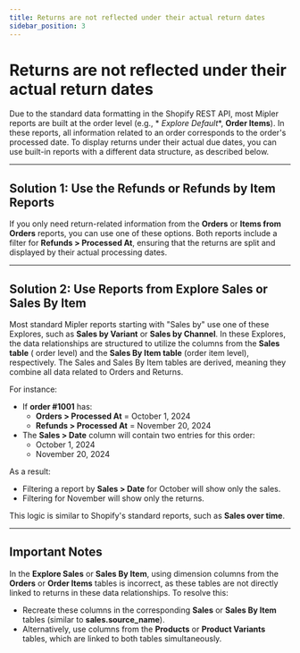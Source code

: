 ```yaml
---
title: Returns are not reflected under their actual return dates
sidebar_position: 3
---
```


# Returns are not reflected under their actual return dates

Due to the standard data formatting in the Shopify REST API, most Mipler reports are built at the order level (e.g., *
*Explore Default**, **Order Items**). In these reports, all information related to an order corresponds to the order's
processed date. To display returns under their actual due dates, you can use built-in reports with a different data
structure, as described below.

---

## Solution 1: Use the Refunds or Refunds by Item Reports

If you only need return-related information from the **Orders** or **Items from Orders** reports, you can use one of
these options. Both reports include a filter for **Refunds > Processed At**, ensuring that the returns are split and
displayed by their actual processing dates.

---

## Solution 2: Use Reports from Explore Sales or Sales By Item

Most standard Mipler reports starting with "Sales by" use one of these Explores, such as **Sales by Variant** or **Sales
by Channel**. In these Explores, the data relationships are structured to utilize the columns from the **Sales table** (
order level) and the **Sales By Item table** (order item level), respectively. The Sales and Sales By Item tables are
derived, meaning they combine all data related to Orders and Returns.

For instance:

- If **order #1001** has:
    - **Orders > Processed At** = October 1, 2024
    - **Refunds > Processed At** = November 20, 2024
- The **Sales > Date** column will contain two entries for this order:
    - October 1, 2024
    - November 20, 2024

As a result:

- Filtering a report by **Sales > Date** for October will show only the sales.
- Filtering for November will show only the returns.

This logic is similar to Shopify's standard reports, such as **Sales over time**.

---

## Important Notes

In the **Explore Sales** or **Sales By Item**, using dimension columns from the **Orders** or **Order Items** tables is
incorrect, as these tables are not directly linked to returns in these data relationships. To resolve this:

- Recreate these columns in the corresponding **Sales** or **Sales By Item** tables (similar to **sales.source_name**).
- Alternatively, use columns from the **Products** or **Product Variants** tables, which are linked to both tables
  simultaneously.